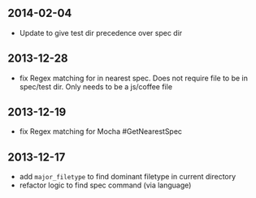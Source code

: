## 2014-02-04
* Update to give test dir precedence over spec dir


## 2013-12-28
* fix Regex matching for in nearest spec. Does not require file to be in
  spec/test dir. Only needs to be a js/coffee file


## 2013-12-19
* fix Regex matching for Mocha #GetNearestSpec


## 2013-12-17
* add `major_filetype` to find dominant filetype in current directory
* refactor logic to find spec command (via language)
